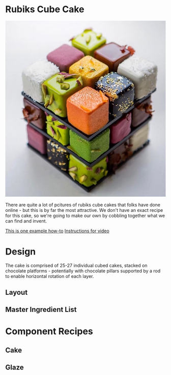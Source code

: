 # Rubiks Cube Cake
![Rubiks Cube Cake by Cédric Grolet](rubiks_cube_cake.jpg)

There are quite a lot of pcitures of rubiks cube cakes that folks have done online - but this is by far the most attractive.
We don't have an exact recipe for this cake, so we're going to make our own by cobbling together what we can find and invent.

[This is one example how-to](https://www.youtube.com/watch?v=qpEO6RWzMJ8&t=738s&ab_channel=HowToCookThat)
[Instructions for video](https://www.howtocookthat.net/public_html/rubiks-cube-cake/)

# Design
 The cake is comprised of 25-27 individual cubed cakes, stacked on chocolate platforms - potentially with chocolate pillars supported by a rod to enable horizontal rotation of each layer.

## Layout

## Master Ingredient List

# Component Recipes

## Cake

## Glaze
